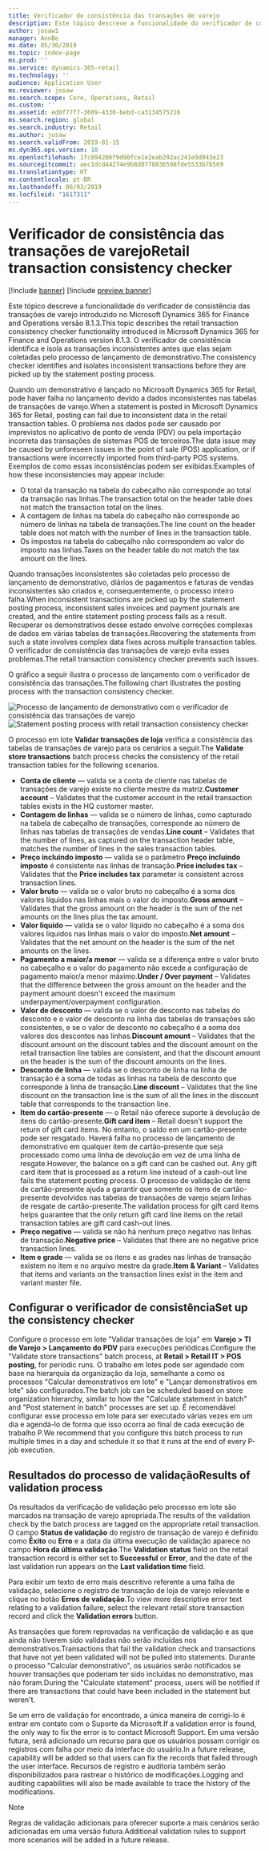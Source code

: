 ```yaml
---
title: Verificador de consistência das transações de varejo
description: Este tópico descreve a funcionalidade do verificador de consistência das transações de varejo no Microsoft Dynamics 365 for Retail.
author: josaw1
manager: AnnBe
ms.date: 05/30/2019
ms.topic: index-page
ms.prod: ''
ms.service: dynamics-365-retail
ms.technology: ''
audience: Application User
ms.reviewer: josaw
ms.search.scope: Core, Operations, Retail
ms.custom: ''
ms.assetid: ed0f77f7-3609-4330-bebd-ca3134575216
ms.search.region: global
ms.search.industry: Retail
ms.author: josaw
ms.search.validFrom: 2019-01-15
ms.dyn365.ops.version: 10
ms.openlocfilehash: 1fc894206f9d90fce1e2eab292ac241e9d943e23
ms.sourcegitcommit: aec1dcd44274e9b8d0770836598fde5533b7b569
ms.translationtype: HT
ms.contentlocale: pt-BR
ms.lasthandoff: 06/03/2019
ms.locfileid: "1617311"
---
```

# <a name="retail-transaction-consistency-checker"></a><span data-ttu-id="f9d54-103">Verificador de consistência das transações de varejo</span><span class="sxs-lookup"><span data-stu-id="f9d54-103">Retail transaction consistency checker</span></span>


[!include [banner](includes/banner.md)]
[!include [preview banner](includes/preview-banner.md)]

<span data-ttu-id="f9d54-104">Este tópico descreve a funcionalidade do verificador de consistência das transações de varejo introduzido no Microsoft Dynamics 365 for Finance and Operations versão 8.1.3.</span><span class="sxs-lookup"><span data-stu-id="f9d54-104">This topic describes the retail transaction consistency checker functionality introduced in Microsoft Dynamics 365 for Finance and Operations version 8.1.3.</span></span> <span data-ttu-id="f9d54-105">O verificador de consistência identifica e isola as transações inconsistentes antes que elas sejam coletadas pelo processo de lançamento de demonstrativo.</span><span class="sxs-lookup"><span data-stu-id="f9d54-105">The consistency checker identifies and isolates inconsistent transactions before they are picked up by the statement posting process.</span></span>

<span data-ttu-id="f9d54-106">Quando um demonstrativo é lançado no Microsoft Dynamics 365 for Retail, pode haver falha no lançamento devido a dados inconsistentes nas tabelas de transações de varejo.</span><span class="sxs-lookup"><span data-stu-id="f9d54-106">When a statement is posted in Microsoft Dynamics 365 for Retail, posting can fail due to inconsistent data in the retail transaction tables.</span></span> <span data-ttu-id="f9d54-107">O problema nos dados pode ser causado por imprevistos no aplicativo de ponto de venda (PDV) ou pela importação incorreta das transações de sistemas POS de terceiros.</span><span class="sxs-lookup"><span data-stu-id="f9d54-107">The data issue may be caused by unforeseen issues in the point of sale (POS) application, or if transactions were incorrectly imported from third-party POS systems.</span></span> <span data-ttu-id="f9d54-108">Exemplos de como essas inconsistências podem ser exibidas:</span><span class="sxs-lookup"><span data-stu-id="f9d54-108">Examples of how these inconsistencies may appear include:</span></span> 

- <span data-ttu-id="f9d54-109">O total da transação na tabela do cabeçalho não corresponde ao total da transação nas linhas.</span><span class="sxs-lookup"><span data-stu-id="f9d54-109">The transaction total on the header table does not match the transaction total on the lines.</span></span>
- <span data-ttu-id="f9d54-110">A contagem de linhas na tabela do cabeçalho não corresponde ao número de linhas na tabela de transações.</span><span class="sxs-lookup"><span data-stu-id="f9d54-110">The line count on the header table does not match with the number of lines in the transaction table.</span></span>
- <span data-ttu-id="f9d54-111">Os impostos na tabela do cabeçalho não correspondem ao valor do imposto nas linhas.</span><span class="sxs-lookup"><span data-stu-id="f9d54-111">Taxes on the header table do not match the tax amount on the lines.</span></span> 

<span data-ttu-id="f9d54-112">Quando transações inconsistentes são coletadas pelo processo de lançamento de demonstrativo, diários de pagamentos e faturas de vendas inconsistentes são criados e, consequentemente, o processo inteiro falha.</span><span class="sxs-lookup"><span data-stu-id="f9d54-112">When inconsistent transactions are picked up by the statement posting process, inconsistent sales invoices and payment journals are created, and the entire statement posting process fails as a result.</span></span> <span data-ttu-id="f9d54-113">Recuperar os demonstrativos desse estado envolve correções complexas de dados em várias tabelas de transações.</span><span class="sxs-lookup"><span data-stu-id="f9d54-113">Recovering the statements from such a state involves complex data fixes across multiple transaction tables.</span></span> <span data-ttu-id="f9d54-114">O verificador de consistência das transações de varejo evita esses problemas.</span><span class="sxs-lookup"><span data-stu-id="f9d54-114">The retail transaction consistency checker prevents such issues.</span></span>

<span data-ttu-id="f9d54-115">O gráfico a seguir ilustra o processo de lançamento com o verificador de consistência das transações.</span><span class="sxs-lookup"><span data-stu-id="f9d54-115">The following chart illustrates the posting process with the transaction consistency checker.</span></span>

<span data-ttu-id="f9d54-116">![Processo de lançamento de demonstrativo com o verificador de consistência das transações de varejo](./media/validchecker.png "Processo de lançamento de demonstrativo com o verificador de consistência das transações de varejo")</span><span class="sxs-lookup"><span data-stu-id="f9d54-116">![Statement posting process with retail transaction consistency checker](./media/validchecker.png "Statement posting process with retail transaction consistency checker")</span></span>

<span data-ttu-id="f9d54-117">O processo em lote **Validar transações de loja** verifica a consistência das tabelas de transações de varejo para os cenários a seguir.</span><span class="sxs-lookup"><span data-stu-id="f9d54-117">The **Validate store transactions** batch process checks the consistency of the retail transaction tables for the following scenarios.</span></span>

- <span data-ttu-id="f9d54-118">**Conta de cliente** — valida se a conta de cliente nas tabelas de transações de varejo existe no cliente mestre da matriz.</span><span class="sxs-lookup"><span data-stu-id="f9d54-118">**Customer account** – Validates that the customer account in the retail transaction tables exists in the HQ customer master.</span></span>
- <span data-ttu-id="f9d54-119">**Contagem de linhas** — valida se o número de linhas, como capturado na tabela de cabeçalho de transações, corresponde ao número de linhas nas tabelas de transações de vendas.</span><span class="sxs-lookup"><span data-stu-id="f9d54-119">**Line count** – Validates that the number of lines, as captured on the transaction header table, matches the number of lines in the sales transaction tables.</span></span>
- <span data-ttu-id="f9d54-120">**Preço incluindo imposto** — valida se o parâmetro **Preço incluindo imposto** é consistente nas linhas de transação.</span><span class="sxs-lookup"><span data-stu-id="f9d54-120">**Price includes tax** – Validates that the **Price includes tax** parameter is consistent across transaction lines.</span></span>
- <span data-ttu-id="f9d54-121">**Valor bruto** — valida se o valor bruto no cabeçalho é a soma dos valores líquidos nas linhas mais o valor do imposto.</span><span class="sxs-lookup"><span data-stu-id="f9d54-121">**Gross amount** – Validates that the gross amount on the header is the sum of the net amounts on the lines plus the tax amount.</span></span>
- <span data-ttu-id="f9d54-122">**Valor líquido** — valida se o valor líquido no cabeçalho é a soma dos valores líquidos nas linhas mais o valor do imposto.</span><span class="sxs-lookup"><span data-stu-id="f9d54-122">**Net amount** – Validates that the net amount on the header is the sum of the net amounts on the lines.</span></span>
- <span data-ttu-id="f9d54-123">**Pagamento a maior/a menor** — valida se a diferença entre o valor bruto no cabeçalho e o valor do pagamento não excede a configuração de pagamento maior/a menor máximo.</span><span class="sxs-lookup"><span data-stu-id="f9d54-123">**Under / Over payment** – Validates that the difference between the gross amount on the header and the payment amount doesn't exceed the maximum underpayment/overpayment configuration.</span></span>
- <span data-ttu-id="f9d54-124">**Valor de desconto** — valida se o valor de desconto nas tabelas do desconto e o valor de desconto na linha das tabelas de transações são consistentes, e se o valor de desconto no cabeçalho é a soma dos valores dos descontos nas linhas.</span><span class="sxs-lookup"><span data-stu-id="f9d54-124">**Discount amount** – Validates that the discount amount on the discount tables and the discount amount on the retail transaction line tables are consistent, and that the discount amount on the header is the sum of the discount amounts on the lines.</span></span>
- <span data-ttu-id="f9d54-125">**Desconto de linha** — valida se o desconto de linha na linha de transação é a soma de todas as linhas na tabela de desconto que corresponde à linha de transação.</span><span class="sxs-lookup"><span data-stu-id="f9d54-125">**Line discount** – Validates that the line discount on the transaction line is the sum of all the lines in the discount table that corresponds to the transaction line.</span></span>
- <span data-ttu-id="f9d54-126">**Item do cartão-presente** — o Retail não oferece suporte à devolução de itens do cartão-presente.</span><span class="sxs-lookup"><span data-stu-id="f9d54-126">**Gift card item** – Retail doesn't support the return of gift card items.</span></span> <span data-ttu-id="f9d54-127">No entanto, o saldo em um cartão-presente pode ser resgatado. Haverá falha no processo de lançamento de demonstrativo em qualquer item de cartão-presente que seja processado como uma linha de devolução em vez de uma linha de resgate.</span><span class="sxs-lookup"><span data-stu-id="f9d54-127">However, the balance on a gift card can be cashed out. Any gift card item that is processed as a return line instead of a cash-out line fails the statement posting process.</span></span> <span data-ttu-id="f9d54-128">O processo de validação de itens de cartão-presente ajuda a garantir que somente os itens de cartão-presente devolvidos nas tabelas de transações de varejo sejam linhas de resgate de cartão-presente.</span><span class="sxs-lookup"><span data-stu-id="f9d54-128">The validation process for gift card items helps guarantee that the only return gift card line items on the retail transaction tables are gift card cash-out lines.</span></span>
- <span data-ttu-id="f9d54-129">**Preço negativo** — valida se não há nenhum preço negativo nas linhas de transação.</span><span class="sxs-lookup"><span data-stu-id="f9d54-129">**Negative price** – Validates that there are no negative price transaction lines.</span></span>
- <span data-ttu-id="f9d54-130">**Item e grade** — valida se os itens e as grades nas linhas de transação existem no item e no arquivo mestre da grade.</span><span class="sxs-lookup"><span data-stu-id="f9d54-130">**Item & Variant** – Validates that items and variants on the transaction lines exist in the item and variant master file.</span></span>

## <a name="set-up-the-consistency-checker"></a><span data-ttu-id="f9d54-131">Configurar o verificador de consistência</span><span class="sxs-lookup"><span data-stu-id="f9d54-131">Set up the consistency checker</span></span>

<span data-ttu-id="f9d54-132">Configure o processo em lote "Validar transações de loja" em **Varejo \> TI de Varejo \> Lançamento do PDV** para execuções periódicas.</span><span class="sxs-lookup"><span data-stu-id="f9d54-132">Configure the "Validate store transactions" batch process, at **Retail \> Retail IT \> POS posting**, for periodic runs.</span></span> <span data-ttu-id="f9d54-133">O trabalho em lotes pode ser agendado com base na hierarquia da organização da loja, semelhante a como os processos "Calcular demonstrativos em lote" e "Lançar demonstrativos em lote" são configurados.</span><span class="sxs-lookup"><span data-stu-id="f9d54-133">The batch job can be scheduled based on store organization hierarchy, similar to how the "Calculate statement in batch" and "Post statement in batch" processes are set up.</span></span> <span data-ttu-id="f9d54-134">É recomendável configurar esse processo em lote para ser executado várias vezes em um dia e agendá-lo de forma que isso ocorra ao final de cada execução de trabalho P.</span><span class="sxs-lookup"><span data-stu-id="f9d54-134">We recommend that you configure this batch process to run multiple times in a day and schedule it so that it runs at the end of every P-job execution.</span></span>

## <a name="results-of-validation-process"></a><span data-ttu-id="f9d54-135">Resultados do processo de validação</span><span class="sxs-lookup"><span data-stu-id="f9d54-135">Results of validation process</span></span>

<span data-ttu-id="f9d54-136">Os resultados da verificação de validação pelo processo em lote são marcados na transação de varejo apropriada.</span><span class="sxs-lookup"><span data-stu-id="f9d54-136">The results of the validation check by the batch process are tagged on the appropriate retail transaction.</span></span> <span data-ttu-id="f9d54-137">O campo **Status de validação** do registro de transação de varejo é definido como **Êxito** ou **Erro** e a data da última execução de validação aparece no campo **Hora da última validação**.</span><span class="sxs-lookup"><span data-stu-id="f9d54-137">The **Validation status** field on the retail transaction record is either set to **Successful** or **Error**, and the date of the last validation run appears on the **Last validation time** field.</span></span>

<span data-ttu-id="f9d54-138">Para exibir um texto de erro mais descritivo referente a uma falha de validação, selecione o registro de transação de loja de varejo relevante e clique no botão **Erros de validação**.</span><span class="sxs-lookup"><span data-stu-id="f9d54-138">To view more descriptive error text relating to a validation failure, select the relevant retail store transaction record and click the **Validation errors** button.</span></span>

<span data-ttu-id="f9d54-139">As transações que forem reprovadas na verificação de validação e as que ainda não tiverem sido validadas não serão incluídas nos demonstrativos.</span><span class="sxs-lookup"><span data-stu-id="f9d54-139">Transactions that fail the validation check and transactions that have not yet been validated will not be pulled into statements.</span></span> <span data-ttu-id="f9d54-140">Durante o processo "Calcular demonstrativo", os usuários serão notificados se houver transações que poderiam ter sido incluídas no demonstrativo, mas não foram.</span><span class="sxs-lookup"><span data-stu-id="f9d54-140">During the "Calculate statement" process, users will be notified if there are transactions that could have been included in the statement but weren't.</span></span>

<span data-ttu-id="f9d54-141">Se um erro de validação for encontrado, a única maneira de corrigi-lo é entrar em contato com o Suporte da Microsoft.</span><span class="sxs-lookup"><span data-stu-id="f9d54-141">If a validation error is found, the only way to fix the error is to contact Microsoft Support.</span></span> <span data-ttu-id="f9d54-142">Em uma versão futura, será adicionado um recurso para que os usuários possam corrigir os registros com falha por meio da interface do usuário.</span><span class="sxs-lookup"><span data-stu-id="f9d54-142">In a future release, capability will be added so that users can fix the records that failed through the user interface.</span></span> <span data-ttu-id="f9d54-143">Recursos de registro e auditoria também serão disponibilizados para rastrear o histórico de modificações.</span><span class="sxs-lookup"><span data-stu-id="f9d54-143">Logging and auditing capabilities will also be made available to trace the history of the modifications.</span></span>

> [!NOTE]
> <span data-ttu-id="f9d54-144">Regras de validação adicionais para oferecer suporte a mais cenários serão adicionadas em uma versão futura.</span><span class="sxs-lookup"><span data-stu-id="f9d54-144">Additional validation rules to support more scenarios will be added in a future release.</span></span>
